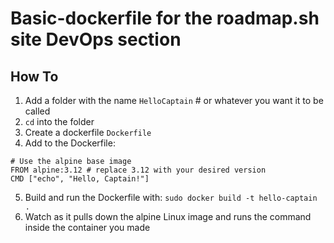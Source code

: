 # Basic-dockerfile for the roadmap.sh site DevOps section

## How To

1. Add a folder with the name `HelloCaptain` # or whatever you want it to be called
2. `cd` into the folder
3. Create a dockerfile `Dockerfile`
4. Add to the Dockerfile: 
```
# Use the alpine base image
FROM alpine:3.12 # replace 3.12 with your desired version
CMD ["echo", "Hello, Captain!"]
 ```
5. Build and run the Dockerfile with:
`sudo docker build -t hello-captain .`
6. Watch as it pulls down the alpine Linux image and runs the command inside the container you made
